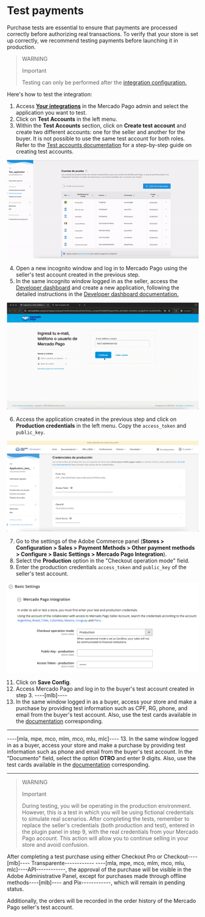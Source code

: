 # Test payments

Purchase tests are essential to ensure that payments are processed correctly before authorizing real transactions. To verify that your store is set up correctly, we recommend testing payments before launching it in production.

> WARNING
> 
> Important
>
> Testing can only be performed after the [integration configuration.](/developers/en/docs/adobe-commerce/integration-configuration)

Here's how to test the integration:
1. Access **[Your integrations](https://www.mercadopago[FAKER][URL][DOMAIN]/developers/panel/app)** in the Mercado Pago admin and select the application you want to test.
2. Click on **Test Accounts** in the left menu.
3. Within the **Test Accounts** section, click on **Create test account** and create two different accounts: one for the seller and another for the buyer. It is not possible to use the same test account for both roles. Refer to the [Test accounts documentation](/developers/en/docs/adobe-commerce/additional-content/your-integrations/test/accounts) for a step-by-step guide on creating test accounts.

![Create Account](/images/adobe-commerce/test-create-account-es.gif)

4. Open a new incognito window and log in to Mercado Pago using the seller's test account created in the previous step.
5. In the same incognito window logged in as the seller, access the [Developer dashboard](https://www.mercadopago[FAKER][URL][DOMAIN]/developers/panel/app) and create a new application, following the detailed instructions in the [Developer dashboard documentation.](/developers/en/docs/adobe-commerce/additional-content/your-integrations/dashboard)

![Login](/images/adobe-commerce/test-login-es.gif)

6. Access the application created in the previous step and click on **Production credentials** in the left menu. Copy the `access_token` and `public_key`.

![Production credentials](/images/adobe-commerce/test-prod-credentials-es.png)

7. Go to the settings of the Adobe Commerce panel (**Stores > Configuration > Sales > Payment Methods > Other payment methods > Configure > Basic Settings > Mercado Pago Integration**).
8. Select the **Production** option in the "Checkout operation mode" field.
9. Enter the production credentials `access_token` and `public_key` of the seller's test account.

![Panel](/images/adobe-commerce/test-adobe-commerce.png)

11. Click on **Save Config**.
12. Access Mercado Pago and log in to the buyer's test account created in step 3.
----[mlb]----
13. In the same window logged in as a buyer, access your store and make a purchase by providing test information such as CPF, RG, phone, and email from the buyer's test account. Also, use the test cards available in the [documentation](/developers/en/docs/adobe-commerce/additional-content/your-integrations/test/cards) corresponding.

------------
----[mla, mpe, mco, mlm, mco, mlu, mlc]----
13. In the same window logged in as a buyer, access your store and make a purchase by providing test information such as phone and email from the buyer's test account. In the "Documento" field, select the option **OTRO** and enter 9 digits. Also, use the test cards available in the [documentation](/developers/en/docs/adobe-commerce/additional-content/your-integrations/test/cards) corresponding.

------------

> WARNING
> 
> Important
>
> During testing, you will be operating in the production environment. However, this is a test in which you will be using fictional credentials to simulate real scenarios. After completing the tests, remember to replace the seller's credentials (both production and test), entered in the plugin panel in step 9, with the real credentials from your Mercado Pago account. This action will allow you to continue selling in your store and avoid confusion.

After completing a test purchase using either Checkout Pro or Checkout----[mlb]---- Transparente------------ ----[mla, mpe, mco, mlm, mco, mlu, mlc]----API------------, the approval of the purchase will be visible in the Adobe Administrative Panel, except for purchases made through offline methods----[mlb]---- and Pix------------, which will remain in pending status.

Additionally, the orders will be recorded in the order history of the Mercado Pago seller's test account.